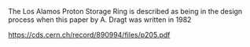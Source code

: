 The Los Alamos Proton Storage Ring is described as being in the design process when this paper by A. Dragt was written in 1982

https://cds.cern.ch/record/890994/files/p205.pdf

